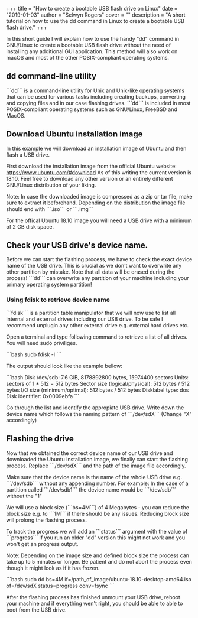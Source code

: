 +++
title = "How to create a bootable USB flash drive on Linux"
date = "2019-01-03"
author = "Selwyn Rogers"
cover = ""
description = "A short tutorial on how to use the dd command in Linux to create a bootable USB flash drive."
+++

In this short guide I will explain how to use the handy "dd" command in GNU/Linux to create a bootable
USB flash drive without the need of installing any additional GUI application. This method will also work on
macOS and most of the other POSIX-compliant operating systems.


## dd command-line utility

´´´dd´´´ is a command-line utility for Unix and Unix-like operating systems that can be used for
various tasks including creating backups, converting and copying files and in our case flashing
drives. ´´´dd´´´ is included in most POSIX-compliant operating systems such as GNU/Linux, FreeBSD and MacOS.


## Download Ubuntu installation image

In this example we will download an installation image of Ubuntu and then flash a USB drive.

First download the installation image from the official Ubuntu website:  https://www.ubuntu.com/#download
As of this writing the current version is 18.10. Feel free to download any other version or an
entirely different GNU/Linux distribution of your liking.

Note: In case the downloaded image is compressed as a zip or tar file, make sure to extract it
beforehand. Depending on the distribution the image file should end with ´´´.iso´´´ or ´´´.img´´´

For the offical Ubuntu 18.10 image you will need a USB drive with a minimum of 2 GB disk space.


## Check your USB drive's device name.

Before we can start the flashing process, we have to check the exact device name of the USB
drive. This is crucial as we don't want to overwrite any other partition by mistake. Note that all
data will be erased during the process! ´´´dd´´´ can overwrite any partition of your machine
including your primary operating system partition!

### Using fdisk to retrieve device name

´´´fdisk´´´ is a partition table manipulator that we will now use to list all internal and
external drives including our USB drive. To be safe I recommend unplugin any other external drive
e.g. external hard drives etc.

Open a terminal and type following command to retrieve a list of all drives. You will need
sudo priviliges.

´´´bash
sudo fdisk -l
´´´

The output should look like the example bellow:

´´´bash
Disk /dev/sdb: 7.6 GiB, 8178892800 bytes, 15974400 sectors
Units: sectors of 1 * 512 = 512 bytes
Sector size (logical/physical): 512 bytes / 512 bytes
I/O size (minimum/optimal): 512 bytes / 512 bytes
Disklabel type: dos
Disk identifier: 0x0009ebfa
´´´


Go through the list and identify the appropiate USB drive.
Write down the device name which follows the naming pattern of ´´´/dev/sdX´´´
(Change "X" accordingly)

## Flashing the drive

Now that we obtained the correct device name of our USB drive and downloaded the
Ubuntu installation image, we finally can start the flashing process.
Replace ´´´/dev/sdX´´´ and the path of the image file accordingly.

Make sure that the device name is the name of the whole USB drive e.g. ´´´/dev/sdb´´´ without
any appending number. For example: In the case of a
partition called ´´´/dev/sdb1´´´ the device name would be ´´´/dev/sdb´´´ without the "1"

We will use a block size (´´´bs=4M´´´) of 4 Megabytes - you can reduce the block size e.g. to
´´´1M´´´ if there should be any issues. Reducing block size will prolong the flashing process.

To track the progress we will add an ´´´status´´´ argument with the value of ´´´progress´´´
If you run an older "dd" version this might not work and you won't get an progress output.

Note: Depending on the image size and defined block size the process can take up to 5 minutes or
longer. Be patient and do not abort the process even though it might look as if it has frozen.


´´´bash
sudo dd bs=4M if=/path_of_image/ubuntu-18.10-desktop-amd64.iso of=/dev/sdX status=progress
conv=fsync
´´´

After the flashing process has finished unmount your USB drive, reboot your machine and if
everything wen't right, you should be able to able to boot from the USB drive.
